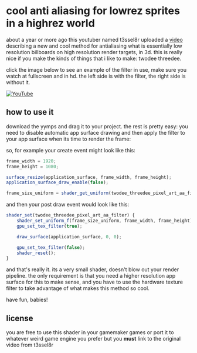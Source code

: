 # cool anti aliasing for lowrez sprites in a highrez world
about a year or more ago this youtuber named t3ssel8r uploaded a [video](https://www.youtube.com/watch?v=d6tp43wZqps) describing a new and cool method for antialiasing what is essentially low resolution billboards on high resolution render targets, in 3d. this is really nice if you make the kinds of things that i like to make: twodee threedee.

click the image below to see an example of the filter in use, make sure you watch at fullscreen and in hd. the left side is with the filter, the right side is without it.

[![YouTube](http://i.ytimg.com/vi/fylwX6hnKDk/hqdefault.jpg)](https://www.youtube.com/watch?v=fylwX6hnKDk)

## how to use it
download the yymps and drag it to your project. the rest is pretty easy: you need to disable automatic app surface drawing and then apply the filter to your app surface when its time to render the frame:

so, for example your create event might look like this:
```js
frame_width = 1920;
frame_height = 1080;

surface_resize(application_surface, frame_width, frame_height);
application_surface_draw_enable(false);

frame_size_uniform = shader_get_uniform(twodee_threedee_pixel_art_aa_filter, "frame_size");
```
and then your post draw event would look like this:
```js
shader_set(twodee_threedee_pixel_art_aa_filter) {
    shader_set_uniform_f(frame_size_uniform, frame_width, frame_height);
    gpu_set_tex_filter(true);

    draw_surface(application_surface, 0, 0);

    gpu_set_tex_filter(false);
    shader_reset();
}
```

and that's really it. its a very small shader, doesn't blow out your render pipeline. the only requirement is that you need a higher resolution app surface for this to make sense, and you have to use the hardware texture filter to take advantage of what makes this method so cool.

have fun, babies!

## license
you are free to use this shader in your gamemaker games or port it to whatever weird game engine you prefer but you **must** link to the original video from t3ssel8r